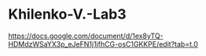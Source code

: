 # Khilenko-V.-Lab3
https://docs.google.com/document/d/1ex8yTQ-HDMdzWSaYX3p_eJeFN1j1jfhCG-osC1GKKPE/edit?tab=t.0
